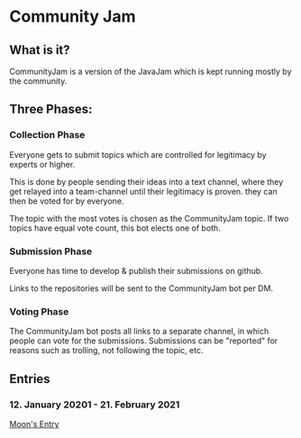 # Community Jam

## What is it?
CommunityJam is a version of the JavaJam which is kept running mostly by the community.

## Three Phases:

### Collection Phase
Everyone gets to submit topics which are controlled for legitimacy by experts or higher.

This is done by people sending their ideas into a text channel, where they get relayed into a team-channel until their legitimacy is proven.
they can then be voted for by everyone.

The topic with the most votes is chosen as the CommunityJam topic.
If two topics have equal vote count, this bot elects one of both.

### Submission Phase
Everyone has time to develop & publish their submissions on github.

Links to the repositories will be sent to the CommunityJam bot per DM.

### Voting Phase

The CommunityJam bot posts all links to a separate channel, in which people can vote for the submissions.
Submissions can be "reported" for reasons such as trolling, not following the topic, etc.

## Entries

### 12. January 20201 - 21. February 2021

[Moon's Entry](https://github.com/MoonTM-GIT/MoonTM-GIT)

